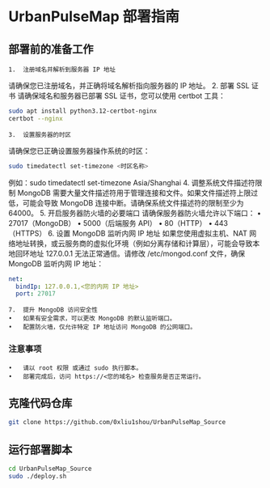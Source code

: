 # UrbanPulseMap 部署指南
## 部署前的准备工作
	1.	注册域名并解析到服务器 IP 地址
请确保您已注册域名，并正确将域名解析指向服务器的 IP 地址。
	2.	部署 SSL 证书
请确保域名和服务器已部署 SSL 证书，您可以使用 certbot 工具：
```bash
sudo apt install python3.12-certbot-nginx
certbot --nginx
```
	3.	设置服务器的时区
请确保您已正确设置服务器操作系统的时区：
```bash
sudo timedatectl set-timezone <时区名称>
```
例如：sudo timedatectl set-timezone Asia/Shanghai
  4.	调整系统文件描述符限制
MongoDB 需要大量文件描述符用于管理连接和文件。如果文件描述符上限过低，可能会导致 MongoDB 连接中断。请确保系统文件描述符的限制至少为 64000。
	5.	开启服务器防火墙的必要端口
请确保服务器防火墙允许以下端口：
	•	27017（MongoDB）
	•	5000（后端服务 API）
	•	80（HTTP）
	•	443（HTTPS）
	6.	设置 MongoDB 监听内网 IP 地址
如果您使用虚拟主机、NAT 网络地址转换，或云服务商的虚拟化环境（例如分离存储和计算层），可能会导致本地回环地址 127.0.0.1 无法正常通信。请修改 /etc/mongod.conf 文件，确保 MongoDB 监听内网 IP 地址：
```yaml
net:
  bindIp: 127.0.0.1,<您的内网 IP 地址>
  port: 27017
```
	7.	提升 MongoDB 访问安全性
	•	如果有安全需求，可以更改 MongoDB 的默认监听端口。
	•	配置防火墙，仅允许特定 IP 地址访问 MongoDB 的公网端口。

### 注意事项

	•	请以 root 权限 或通过 sudo 执行脚本。
	•	部署完成后，访问 https://<您的域名> 检查服务是否正常运行。

## 克隆代码仓库

```bash
git clone https://github.com/0xliu1shou/UrbanPulseMap_Source
```

## 运行部署脚本
```bash
cd UrbanPulseMap_Source
sudo ./deploy.sh
```
